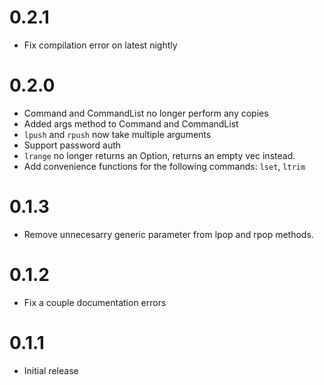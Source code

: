 # 0.2.1
- Fix compilation error on latest nightly
# 0.2.0
- Command and CommandList no longer perform any copies
- Added args method to Command and CommandList
- `lpush` and `rpush` now take multiple arguments
- Support password auth
- `lrange` no longer returns an Option, returns an empty vec instead.
- Add convenience functions for the following commands: `lset`, `ltrim`
# 0.1.3
- Remove unnecesarry generic parameter from lpop and rpop methods.
# 0.1.2
- Fix a couple documentation errors
# 0.1.1
- Initial release
